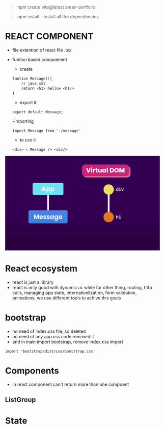 > npm create vite@latest aman-portfolio

> npm install
    - install all the dependencies


# REACT COMPONENT
- file extention of react file .tsx
- funtion based compoenent
    - create 
    ```
    funtion Message(){
        // java xml
        return <h1> hellow <h1/>
    }
    ```

    - export it 
    ```
    export default Message;
    ```

    -importing
    ```
    import Message from './message'
     ```

    - to use it
    ```
    <div> < Message /> <div/>
    ```

![alt text](image.png)

# React ecosystem
- react is just a library
- react is only good with dynamic ui.
while for other thing, routing, http calls, managing app state, internationlization, form validation, animations, we use different tools to achive this goals

# bootstrap
- no need of index.css file, so deleted
- no need of any app.css code removed it
- and in main import bootstrap, remove index.css import
``` 
import 'bootstrap/dist/css/bootstrap.css'
 ```


 # Components
 - in react component can't return more than one compoent

## ListGroup


# State